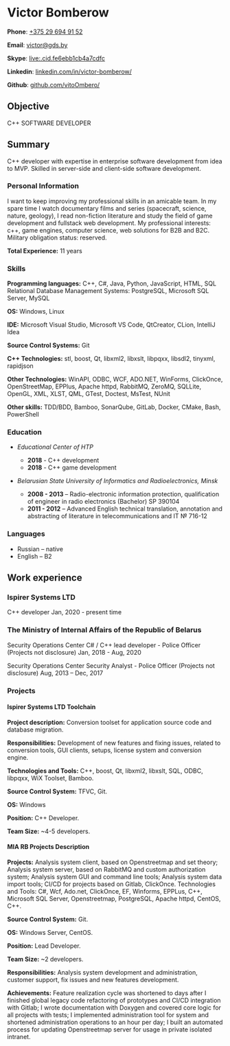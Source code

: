 # Victor Bomberow

**Phone**:   [+375 29 694 91 52](tel:+375296949152)

**Email**:     [victor@gds.by](mailto:victor@gds.by)

**Skype**:     [live:.cid.fe6ebb1cb4a7cdfc](skype:live:.cid.fe6ebb1cb4a7cdfc?call)

**Linkedin**:   [linkedin.com/in/victor-bomberow/](https://linkedin.com/in/victor-bomberow/)

**Github**:     [github.com/vitoOmbero/](https://github.com/vitoOmbero/)

## Objective

C++ SOFTWARE DEVELOPER

## Summary

C++ developer with expertise in enterprise software development from idea to MVP.  Skilled in server-side and client-side software development.

### Personal Information

I want to keep improving my professional skills in an amicable team. In my spare time I watch documentary films and series (spacecraft, science, nature, geology), I read non-fiction literature and study the field of game development and fullstack web development. My professional interests: c++, game engines, computer science, web solutions for B2B and B2C. Military obligation status: reserved.

**Total Experience:** 11 years

### Skills

**Programming languages:** C++, C#, Java, Python, JavaScript, HTML, SQL
Relational Database Management Systems: PostgreSQL, Microsoft SQL Server, MySQL

**OS:** Windows, Linux

**IDE:** Microsoft Visual Studio, Microsoft VS Code, QtCreator, CLion, IntelliJ Idea

**Source Control Systems:** Git

**C++ Technologies:** stl, boost, Qt, libxml2, libxslt, libpqxx, libsdl2, tinyxml, rapidjson

**Other Technologies:** WinAPI, ODBC, WCF, ADO.NET, WinForms, ClickOnce, OpenStreetMap, EPPlus, Apache httpd, RabbitMQ, ZeroMQ, SQLLite, OpenGL, XML, XLST, QML, GTest, Doctest, MsTest, NUnit

**Other skills:** TDD/BDD, Bamboo, SonarQube, GitLab, Docker, CMake, Bash, PowerShell

### Education

+ *Educational Center of HTP*
  + **2018** - C++ development
  + **2018** - C++ game development

+ *Belarusian State University of Informatics and Radioelectronics, Minsk*
  + **2008 - 2013** – Radio-electronic information protection, qualification of engineer in radio electronics (Bachelor)
SP 390104
  + **2011 - 2012** – Advanced English technical translation, annotation and abstracting of literature in telecommunications and IT
№ 716-12

### Languages

+ Russian – native
+ English – B2

## Work experience

### Ispirer Systems LTD

C++ developer
Jan, 2020 - present time

### The Ministry of Internal Affairs of the Republic of Belarus

Security Operations Center C# / C++ lead developer - Police Officer (Projects not disclosure)
Jan, 2018 - Aug, 2020

Security Operations Center Security Analyst - Police Officer (Projects not disclosure)
Aug, 2013 – Dec, 2017

### Projects

#### Ispirer Systems LTD Toolchain

**Project description:** Conversion toolset for application source code and database migration.

**Responsibilities:** Development of new features and fixing issues, related to conversion tools, GUI clients, setups, license system and conversion engine.

**Technologies and Tools:** C++, boost, Qt, libxml2, libxslt, SQL, ODBC, libpqxx, WiX Toolset, Bamboo.

**Source Control System:** TFVC, Git.

**OS:** Windows

**Position:** C++ Developer.

**Team Size:** ~4-5 developers.

#### MIA RB Projects Description

**Projects:**  Analysis system client, based on Openstreetmap and set theory; Analysis system server, based on RabbitMQ and custom authorization system; Analysis system GUI and command line tools; Analysis system data import tools; CI/CD for projects based on Gitlab, ClickOnce.
Technologies and Tools: C#, Wcf, Ado.net, ClickOnce, EF, Winforms, EPPLus, C++, Microsoft SQL Server, Openstreetmap, PostgreSQL, Apache httpd, CentOS, C++.

**Source Control System:** Git.

**OS:** Windows Server, CentOS.

**Position:** Lead Developer.

**Team Size:** ~2 developers.

**Responsibilities:** Analysis system development and administration, customer support, fix issues and new features development.

**Achievements:** Feature realization cycle was shortened to days after I finished global legacy code refactoring of prototypes and CI/CD integration with Gitlab; I wrote documentation with Doxygen and covered core logic for all projects with tests; I implemented administration tool for system and shortened administration operations to an hour per day; I built an automated process for updating Openstreetmap server for usage in private isolated intranet.
